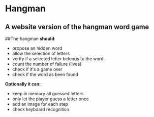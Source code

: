 # Hangman
## A website version of the hangman word game

##The hangman **should:**

- propose an hidden word
- allow the selection of letters
- verify if a selected letter belongs to the word
- count the number of failure (lives)
- check if it's a game over
- check if the word as been found

**Optionally it can:**

- keep in memory all guessed letters
- only let the player guess a letter once
- add an image for each step
- check keyboard recognition

